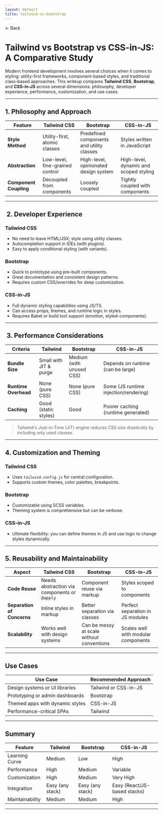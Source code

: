 ```yaml
---
layout: default
title: tailwind-vs-bootstrap 
---
```


<a href="https://anish7600.github.io/technical-writeups" style="text-decoration: none;">← Back</a>


# Tailwind vs Bootstrap vs CSS-in-JS: A Comparative Study

Modern frontend development involves several choices when it comes to styling: utility-first frameworks, component-based styles, and traditional class-based approaches. This writeup compares **Tailwind CSS**, **Bootstrap**, and **CSS-in-JS** across several dimensions: philosophy, developer experience, performance, customization, and use cases.

---

##  1. Philosophy and Approach

| Feature                | Tailwind CSS                    | Bootstrap                                 | CSS-in-JS                              |
| ---------------------- | ------------------------------- | ----------------------------------------- | -------------------------------------- |
| **Style Method**       | Utility-first, atomic classes   | Predefined components and utility classes | Styles written in JavaScript           |
| **Abstraction**        | Low-level, fine-grained control | High-level, opinionated design system     | High-level, dynamic and scoped styling |
| **Component Coupling** | Decoupled from components       | Loosely coupled                           | Tightly coupled with components        |

---

## ️ 2. Developer Experience

###  Tailwind CSS

* No need to leave HTML/JSX; style using utility classes.
* Autocompletion support in IDEs (with plugins).
* Easy to apply conditional styling (with variants).

###  Bootstrap

* Quick to prototype using pre-built components.
* Great documentation and consistent design patterns.
* Requires custom CSS/overrides for deep customization.

###  CSS-in-JS

* Full dynamic styling capabilities using JS/TS.
* Can access props, themes, and runtime logic in styles.
* Requires Babel or build tool support (emotion, styled-components).

---

## ️ 3. Performance Considerations

| Criteria             | Tailwind               | Bootstrap                | CSS-in-JS                             |
| -------------------- | ---------------------- | ------------------------ | ------------------------------------- |
| **Bundle Size**      | Small with JIT & purge | Medium (with unused CSS) | Depends on runtime (can be large)     |
| **Runtime Overhead** | None (pure CSS)        | None (pure CSS)          | Some (JS runtime injection/rendering) |
| **Caching**          | Good (static styles)   | Good                     | Poorer caching (runtime generated)    |

>  Tailwind's Just-in-Time (JIT) engine reduces CSS size drastically by including only used classes.

---

##  4. Customization and Theming

###  Tailwind CSS

* Uses `tailwind.config.js` for central configuration.
* Supports custom themes, color palettes, breakpoints.

###  Bootstrap

* Customizable using SCSS variables.
* Theming system is comprehensive but can be verbose.

###  CSS-in-JS

* Ultimate flexibility: you can define themes in JS and use logic to change styles dynamically.

---

##  5. Reusability and Maintainability

| Aspect                     | Tailwind CSS                                 | Bootstrap                                 | CSS-in-JS                           |
| -------------------------- | -------------------------------------------- | ----------------------------------------- | ----------------------------------- |
| **Code Reuse**             | Needs abstraction via components or `@apply` | Component reuse via markup                | Styles scoped to components         |
| **Separation of Concerns** | Inline styles in markup                      | Better separation via classes             | Perfect separation in JS modules    |
| **Scalability**            | Works well with design systems               | Can be messy at scale without conventions | Scales well with modular components |

---

##  Use Cases

| Use Case                        | Recommended Approach  |
| ------------------------------- | --------------------- |
| Design systems or UI libraries  | Tailwind or CSS-in-JS |
| Prototyping or admin dashboards | Bootstrap             |
| Themed apps with dynamic styles | CSS-in-JS             |
| Performance-critical SPAs       | Tailwind              |

---

##  Summary

| Feature         | Tailwind         | Bootstrap        | CSS-in-JS                    |
| --------------- | ---------------- | ---------------- | ---------------------------- |
| Learning Curve  | Medium           | Low              | High                         |
| Performance     | High             | Medium           | Variable                     |
| Customization   | High             | Medium           | Very High                    |
| Integration     | Easy (any stack) | Easy (any stack) | Easy (React/JS-based stacks) |
| Maintainability | Medium           | Medium           | High                         |

---

